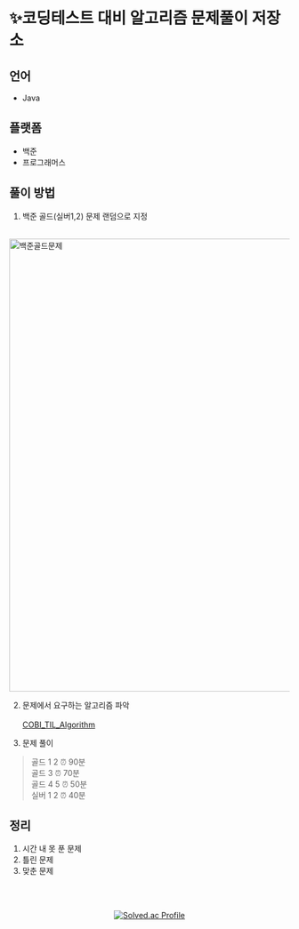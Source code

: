 
# ✨코딩테스트 대비 알고리즘 문제풀이 저장소

## 언어 
- Java

## 플랫폼 
- 백준
- 프로그래머스

## 풀이 방법
1. 백준 골드(실버1,2) 문제 랜덤으로 지정 <br> <br>
<img width="815" alt="백준골드문제" src="https://github.com/COBI-98/algorithm_study/assets/91714677/f2033b53-7e34-4a01-92ee-8f81ab57c0da">

2. 문제에서 요구하는 알고리즘 파악 <br><br>
[COBI_TIL_Algorithm](<https://github.com/COBI-98/TIL/tree/main/Algorithm>)

3. 문제 풀이

> 골드 1 2 ⏰ 90분 <br>
> 골드 3   ⏰ 70분 <br>
> 골드 4 5 ⏰ 50분 <br>
> 실버 1 2 ⏰ 40분 <br>


## 정리
1. 시간 내 못 푼 문제
2. 틀린 문제 
3. 맞춘 문제

<div align="center">
  
  <br>
  <br>
  
  [![Solved.ac Profile](http://mazassumnida.wtf/api/v2/generate_badge?boj=tkdgus968)](https://solved.ac/tkdgus968/)
  
</div>
